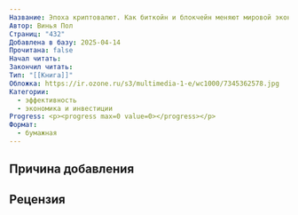 ```yaml
---
Название: Эпоха криптовалют. Как биткойн и блокчейн меняют мировой экономический порядок
Автор: Винья Пол
Страниц: "432"
Добавлена в базу: 2025-04-14
Прочитана: false
Начал читать: 
Закончил читать: 
Тип: "[[Книга]]"
Обложка: https://ir.ozone.ru/s3/multimedia-1-e/wc1000/7345362578.jpg
Категории:
  - эффективность
  - экономика и инвестиции
Progress: <p><progress max=0 value=0></progress></p>
Формат:
  - бумажная
---
```

## Причина добавления


## Рецензия
